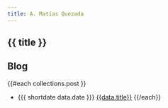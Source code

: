 ```yaml
---
title: A. Matías Quezada
---
```


<amq-nav />

<amq-header>

</amq-header>


<section class="container">

  # {{ title }}

  ## Blog

  {{#each collections.post }}
  - {{{ shortdate data.date }}} [{{data.title}}]({{this.url}})
  {{/each}}

</section>

